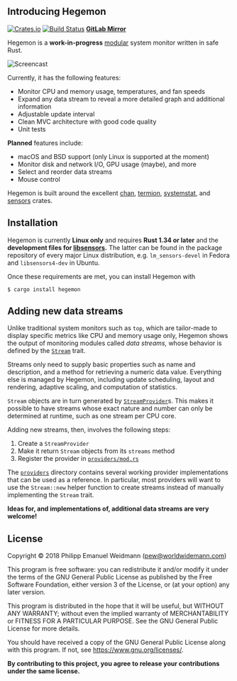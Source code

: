 ## Introducing Hegemon

[![Crates.io](https://img.shields.io/crates/v/hegemon.svg)](https://crates.io/crates/hegemon)
[![Build Status](https://travis-ci.org/p-e-w/hegemon.svg?branch=master)](https://travis-ci.org/p-e-w/hegemon)
[**GitLab Mirror**](https://gitlab.com/p-e-w/hegemon)

Hegemon is a **work-in-progress** [modular](#adding-new-data-streams) system monitor
written in safe Rust.

![Screencast](https://user-images.githubusercontent.com/2702526/45913619-818f1100-be53-11e8-8138-6ddfe42e15af.gif)

Currently, it has the following features:

- Monitor CPU and memory usage, temperatures, and fan speeds
- Expand any data stream to reveal a more detailed graph and additional information
- Adjustable update interval
- Clean MVC architecture with good code quality
- Unit tests

**Planned** features include:

- macOS and BSD support (only Linux is supported at the moment)
- Monitor disk and network I/O, GPU usage (maybe), and more
- Select and reorder data streams
- Mouse control

Hegemon is built around the excellent [chan](https://github.com/BurntSushi/chan),
[termion](https://gitlab.redox-os.org/redox-os/termion),
[systemstat](https://github.com/myfreeweb/systemstat),
and [sensors](https://github.com/nyantec/sensors) crates.


## Installation

Hegemon is currently **Linux only** and requires **Rust 1.34 or later** and the
**development files for [libsensors](https://github.com/lm-sensors/lm-sensors).**
The latter can be found in the package repository of every major Linux distribution,
e.g. `lm_sensors-devel` in Fedora and `libsensors4-dev` in Ubuntu.

Once these requirements are met, you can install Hegemon with

```
$ cargo install hegemon
```


## Adding new data streams

Unlike traditional system monitors such as `top`, which are tailor-made
to display specific metrics like CPU and memory usage only, Hegemon shows
the output of monitoring modules called *data streams,* whose behavior is
defined by the [`Stream`](src/stream.rs) trait.

Streams only need to supply basic properties such as name and description,
and a method for retrieving a numeric data value. Everything else is managed
by Hegemon, including update scheduling, layout and rendering, adaptive scaling,
and computation of statistics.

`Stream` objects are in turn generated by [`StreamProvider`](src/stream.rs)s.
This makes it possible to have streams whose exact nature and number can only
be determined at runtime, such as one stream per CPU core.

Adding new streams, then, involves the following steps:

1. Create a `StreamProvider`
2. Make it return `Stream` objects from its `streams` method
3. Register the provider in [`providers/mod.rs`](src/providers/mod.rs)

The [`providers`](src/providers) directory contains several working provider
implementations that can be used as a reference. In particular, most providers
will want to use the `Stream::new` helper function to create streams
instead of manually implementing the `Stream` trait.

**Ideas for, and implementations of, additional data streams are very welcome!**


## License

Copyright &copy; 2018  Philipp Emanuel Weidmann (<pew@worldwidemann.com>)

This program is free software: you can redistribute it and/or modify
it under the terms of the GNU General Public License as published by
the Free Software Foundation, either version 3 of the License, or
(at your option) any later version.

This program is distributed in the hope that it will be useful,
but WITHOUT ANY WARRANTY; without even the implied warranty of
MERCHANTABILITY or FITNESS FOR A PARTICULAR PURPOSE.  See the
GNU General Public License for more details.

You should have received a copy of the GNU General Public License
along with this program.  If not, see <https://www.gnu.org/licenses/>.

**By contributing to this project, you agree to release your
contributions under the same license.**
